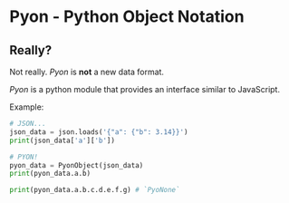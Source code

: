 # Pyon - Python Object Notation
## Really?
Not really. *Pyon* is **not** a new data format.

*Pyon* is a python module that provides an interface similar to JavaScript.

Example:
```python
# JSON...
json_data = json.loads('{"a": {"b": 3.14}}')
print(json_data['a']['b'])

# PYON!
pyon_data = PyonObject(json_data)
print(pyon_data.a.b)

print(pyon_data.a.b.c.d.e.f.g) # `PyoNone`
```
